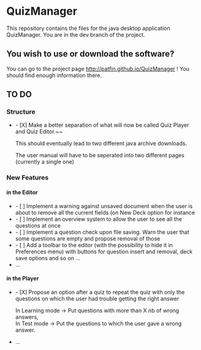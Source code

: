 # QuizManager
This repository contains the files for the java desktop application QuizManager.
You are in the dev branch of the project.

<h2>You wish to use or download the software?</h2>

You can go to the project page http://patfin.github.io/QuizManager !
You should find enough information there. 

<h2>TO DO</h2>
<h3>Structure</h3>
<ul>
<li>- [X] Make a better separation of what will now be called Quiz Player and Quiz Editor.~~
<p>This should eventually lead to two different java archive downloads. </p>
<p>The user manual will have to be seperated into two different pages (currently a single one)</p>
</li>
</ul>

<h3>New Features</h3>
<h4>in the Editor</h4>
<ul>
<li>- [ ] Implement a warning against unsaved document when the user is about to remove all the current fields (on New Deck option for instance</li>
<li>- [ ] Implement an overview system to allow the user to see all the questions at once</li>
<li>- [ ] Implement a question check upon file saving. Warn the user that some questions are empty and propose removal of those</li>
<li>- [ ] Add a toolbar to the editor (with the possibility to hide it in Preferences menu) with buttons for question insert and removal, deck save options and so on ...</li>
<li>...</li>
</ul>

<h4>in the Player</h4>
<ul>
<li>- [X] Propose an option after a quiz to repeat the quiz with only the questions on which the user had trouble getting the right answer
<p>In Learning mode -> Put questions with more than X nb of wrong answers, <br />
In Test mode -> Put the questions to which the user gave a wrong answer.</p>
</li>
<li>...</li>
</ul>
